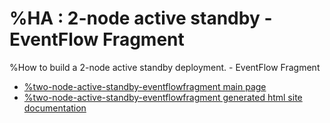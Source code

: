 # %HA : 2-node active standby - EventFlow Fragment

%How to build a 2-node active standby deployment. - EventFlow Fragment

* [%two-node-active-standby-eventflowfragment main page](src/site/markdown/index.md)
* [%two-node-active-standby-eventflowfragment generated html site documentation](https://plord12.github.io/samples/%10.4.0-SNAPSHOT//opt/tibco/users/jenkins/workspace/EventProcessing/samples/highavailability/two-node-active-standby/two-node-active-standby-eventflowfragment/)
